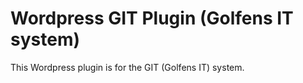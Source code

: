 # Wordpress GIT Plugin (Golfens IT system)

This Wordpress plugin is for the GIT (Golfens IT) system.